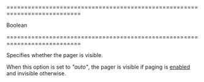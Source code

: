 ===========================================================================
<!--type-->Boolean<!--/type-->
===========================================================================

<!--shortDescription-->
Specifies whether the pager is visible.
<!--/shortDescription-->

<!--fullDescription-->
When this option is set to *"auto"*, the pager is visible if paging is [enabled]({basewidgetpath}/Configuration/paging/#enabled) and invisible otherwise.
<!--/fullDescription-->